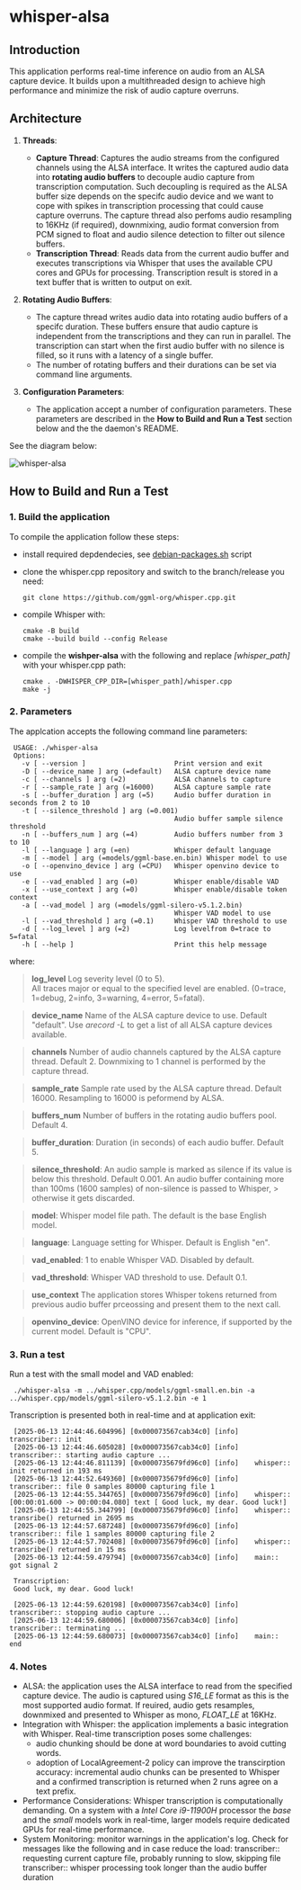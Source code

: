 # whisper-alsa

## Introduction

This application performs real-time inference on audio from an ALSA capture device.
It builds upon a multithreaded design to achieve high performance and minimize the risk of audio capture overruns.

## Architecture

1. **Threads**:
   - **Capture Thread**: Captures the audio streams from the configured channels using the ALSA interface. It writes the captured audio data into **rotating audio buffers** to decouple audio capture from transcription computation. Such decoupling is required as the ALSA buffer size depends on the specifc audio device and we want to cope with spikes in transcription processing that could cause capture overruns.
   The capture thread also perfoms audio resampling to 16KHz (if required), downmixing, audio format conversion from PCM signed to float and audio silence detection to filter out silence buffers.
   - **Transcription Thread**: Reads data from the current audio buffer and executes transcriptions via Whisper that uses the available CPU cores and GPUs for processing. Transcription result is stored in a text buffer that is written to output on exit.

2. **Rotating Audio Buffers**:
   - The capture thread writes audio data into rotating audio buffers of a specifc duration. These buffers ensure that audio capture is independent from the transcriptions and they can run in parallel. The transcription can start when the first audio buffer with no silence is filled, so it runs with a latency of a single buffer.
   - The number of rotating buffers and their durations can be set via command line arguments.

4. **Configuration Parameters**:
   - The application accept a number of configuration parameters. These parameters are described in the **How to Build and Run a Test** section below and the the daemon's README.

See the diagram below:

![whisper-alsa](https://github.com/user-attachments/assets/8dfd393d-8f03-4c2f-8a43-7935a9651760)

## How to Build and Run a Test

### 1. Build the application

To compile the application follow these steps:

- install required depdendecies, see  [debian-packages.sh](debian-packages.sh) script

- clone the whisper.cpp repository and switch to the branch/release you need:

      git clone https://github.com/ggml-org/whisper.cpp.git

- compile Whisper with:

      cmake -B build
      cmake --build build --config Release

- compile the **wishper-alsa** with the following and replace _[whisper_path]_ with your whisper.cpp path:

      cmake . -DWHISPER_CPP_DIR=[whisper_path]/whisper.cpp
      make -j

### 2. Parameters

The applcation accepts the following command line parameters:

     USAGE: ./whisper-alsa
     Options:
       -v [ --version ]                      Print version and exit
       -D [ --device_name ] arg (=default)   ALSA capture device name
       -c [ --channels ] arg (=2)            ALSA channels to capture
       -r [ --sample_rate ] arg (=16000)     ALSA capture sample rate
       -s [ --buffer_duration ] arg (=5)     Audio buffer duration in seconds from 2 to 10
       -t [ --silence_threshold ] arg (=0.001) 
                                             Audio buffer sample silence threshold
       -n [ --buffers_num ] arg (=4)         Audio buffers number from 3 to 10
       -l [ --language ] arg (=en)           Whisper default language
       -m [ --model ] arg (=models/ggml-base.en.bin) Whisper model to use
       -o [ --openvino_device ] arg (=CPU)   Whisper openvino device to use
       -e [ --vad_enabled ] arg (=0)         Whisper enable/disable VAD
       -x [ --use_context ] arg (=0)         Whisper enable/disable token context
       -a [ --vad_model ] arg (=models/ggml-silero-v5.1.2.bin) 
                                             Whisper VAD model to use
       -l [ --vad_threshold ] arg (=0.1)     Whisper VAD threshold to use
       -d [ --log_level ] arg (=2)           Log levelfrom 0=trace to 5=fatal
       -h [ --help ]                         Print this help message

where:

> **log\_level**
> Log severity level (0 to 5).    
> All traces major or equal to the specified level are enabled. (0=trace, 1=debug, 2=info, 3=warning, 4=error, 5=fatal).

> **device\_name**
> Name of the ALSA capture device to use. Default "default".
> Use _arecord -L_ to get a list of all ALSA capture devices available.

> **channels**
> Number of audio channels captured by the ALSA capture thread. Default 2.
> Downmixing to 1 channel is performed by the capture thread.

> **sample\_rate**
> Sample rate used by the ALSA capture thread. Default 16000.
> Resampling to 16000 is peformend by ALSA.

> **buffers\_num**
> Number of buffers in the rotating audio buffers pool. Default 4.

> **buffer\_duration**: 
> Duration (in seconds) of each audio buffer. Default 5.

> **silence_threshold**: 
> An audio sample is marked as silence if its value is below this threshold. Default 0.001.
> An audio buffer containing more than 100ms (1600 samples) of non-silence is passed to Whisper, > otherwise it gets discarded.

> **model**: 
> Whisper model file path. The default is the base English model.

> **language**: 
> Language setting for Whisper. Default is English "en".

> **vad\_enabled**: 
> 1 to enable Whisper VAD. Disabled by default.

> **vad\_threshold**: 
> Whisper VAD threshold to use. Default 0.1.

> **use\_context**
> The application stores Whisper tokens returned from previous audio buffer prceossing and 
> present them to the next call.

> **openvino\_device**: 
> OpenVINO device for inference, if supported by the current model. Default is "CPU".

### 3. Run a test

Run a test with the small model and VAD enabled:

     ./whisper-alsa -m ../whisper.cpp/models/ggml-small.en.bin -a ../whisper.cpp/models/ggml-silero-v5.1.2.bin -e 1 

Transcription is presented both in real-time and at application exit:

     [2025-06-13 12:44:46.604996] [0x000073567cab34c0] [info]    transcriber:: init
     [2025-06-13 12:44:46.605028] [0x000073567cab34c0] [info]    transcriber:: starting audio capture ... 
     [2025-06-13 12:44:46.811139] [0x0000735679fd96c0] [info]    whisper:: init returned in 193 ms
     [2025-06-13 12:44:52.649360] [0x0000735679fd96c0] [info]    transcriber:: file 0 samples 80000 capturing file 1
     [2025-06-13 12:44:55.344765] [0x0000735679fd96c0] [info]    whisper:: [00:00:01.600 -> 00:00:04.080] text [ Good luck, my dear. Good luck!] 
     [2025-06-13 12:44:55.344799] [0x0000735679fd96c0] [info]    whisper:: transribe() returned in 2695 ms
     [2025-06-13 12:44:57.687248] [0x0000735679fd96c0] [info]    transcriber:: file 1 samples 80000 capturing file 2
     [2025-06-13 12:44:57.702408] [0x0000735679fd96c0] [info]    whisper:: transribe() returned in 15 ms
     [2025-06-13 12:44:59.479794] [0x000073567cab34c0] [info]    main:: got signal 2

     Transcription:
     Good luck, my dear. Good luck!

     [2025-06-13 12:44:59.620198] [0x000073567cab34c0] [info]    transcriber:: stopping audio capture ... 
     [2025-06-13 12:44:59.680006] [0x000073567cab34c0] [info]    transcriber:: terminating ... 
     [2025-06-13 12:44:59.680073] [0x000073567cab34c0] [info]    main:: end

### 4. Notes

- ALSA: the application uses the ALSA interface to read from the specified capture device. The audio is captured using _S16_LE_ format as this is the most supported audio format. If reuired, audio gets resamples, downmixed and presented to Whisper as mono, _FLOAT_LE_ at 16KHz.
- Integration with Whisper: the application implements a basic integration with Whisper. Real-time transcription poses some challenges: 
  - audio chunking should be done at word boundaries to avoid cutting words.
  - adoption of LocalAgreement-2 policy can improve the transcirption accuracy: incremental audio chunks can be presented to Whisper and a confirmed transcription is returned when 2 runs agree on a text prefix.
- Performance Considerations: Whisper transcription is computationally demanding. On a system with a _Intel Core i9-11900H_ processor the _base_ and the _small_ models work in real-time, larger models require dedicated GPUs for real-time performance.
- System Monitoring: monitor warnings in the application's log. Check for messages like the following and in case reduce the load:
      transcriber:: requesting current capture file, probably running to slow, skipping file     
      transcriber:: whisper processing took longer than the audio buffer duration


